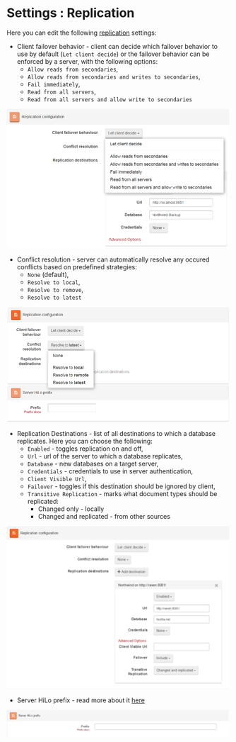 # Settings : Replication

Here you can edit the following [replication](../../../server/scaling-out/replication/how-replication-works) settings:

- Client failover behavior - client can decide which failover behavior to use by default (`Let client decide`) or the failover behavior can be enforced by a server, with the following options:
	- `Allow reads from secondaries`,
	- `Allow reads from secondaries and writes to secondaries`,
	- `Fail immediately`,
	- `Read from all servers`,
	- `Read from all servers and allow write to secondaries`

![Figure 1. Settings. Replication. Client failover behavior.](images/settings_replication-1.png)
	
- Conflict resolution - server can automatically resolve any occured conflicts based on predefined strategies:
	- `None` (default),
	- `Resolve to local`,
	- `Resolve to remove`,
	- `Resolve to latest`

![Figure 2. Settings. Replication. Conflict Resolution.](images/settings_replication-2.png)

- Replication Destinations - list of all destinations to which a database replicates. Here you can choose the following:
	- `Enabled` - toggles replication on and off,
	- `Url` - url of the server to which a database replicates,
	- `Database` - new databases on a target server,
	- `Credentials` - credentials to use in server authentication,
	- `Client Visible Url`,
	- `Failover` - toggles if this destination should be ignored by client,
	- `Transitive Replication` - marks what document types should be replicated:
		- Changed only - locally
		- Changed and replicated - from other sources
		
![Figure 3. Settings. Replication. Replication Destination.](images/settings_replication-3.png)

- Server HiLo prefix - read more about it [here](../../../client-api/bundles/how-client-integrates-with-replication-bundle#custom-document-id-generation)

![Figure 4. Settings. Replication. Server Hilo Prefix.](images/settings_replication-4.png)